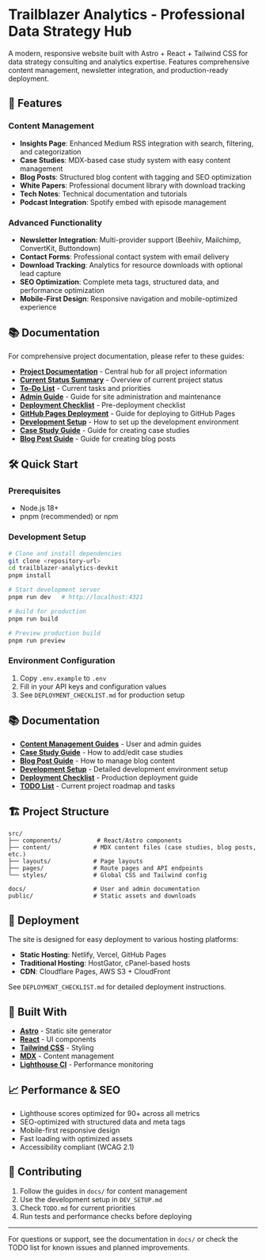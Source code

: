 # Trailblazer Analytics - Professional Data Strategy Hub

A modern, responsive website built with Astro + React + Tailwind CSS for data strategy consulting and analytics expertise. Features comprehensive content management, newsletter integration, and production-ready deployment.

## 🚀 Features

### Content Management
- **Insights Page**: Enhanced Medium RSS integration with search, filtering, and categorization
- **Case Studies**: MDX-based case study system with easy content management
- **Blog Posts**: Structured blog content with tagging and SEO optimization
- **White Papers**: Professional document library with download tracking
- **Tech Notes**: Technical documentation and tutorials
- **Podcast Integration**: Spotify embed with episode management

### Advanced Functionality
- **Newsletter Integration**: Multi-provider support (Beehiiv, Mailchimp, ConvertKit, Buttondown)
- **Contact Forms**: Professional contact system with email delivery
- **Download Tracking**: Analytics for resource downloads with optional lead capture
- **SEO Optimization**: Complete meta tags, structured data, and performance optimization
- **Mobile-First Design**: Responsive navigation and mobile-optimized experience

## 📚 Documentation

For comprehensive project documentation, please refer to these guides:

- [**Project Documentation**](./docs/PROJECT_DOCUMENTATION.md) - Central hub for all project information
- [**Current Status Summary**](./docs/CURRENT_STATUS_SUMMARY.md) - Overview of current project status
- [**To-Do List**](./docs/TODO.md) - Current tasks and priorities
- [**Admin Guide**](./docs/ADMIN_GUIDE.md) - Guide for site administration and maintenance
- [**Deployment Checklist**](./docs/DEPLOYMENT_CHECKLIST.md) - Pre-deployment checklist
- [**GitHub Pages Deployment**](./docs/GITHUB_PAGES_DEPLOYMENT.md) - Guide for deploying to GitHub Pages
- [**Development Setup**](./docs/DEV_SETUP.md) - How to set up the development environment
- [**Case Study Guide**](./docs/CASE_STUDY_GUIDE.md) - Guide for creating case studies
- [**Blog Post Guide**](./docs/BLOG_POST_GUIDE.md) - Guide for creating blog posts

## 🛠️ Quick Start

### Prerequisites
- Node.js 18+ 
- pnpm (recommended) or npm

### Development Setup
```bash
# Clone and install dependencies
git clone <repository-url>
cd trailblazer-analytics-devkit
pnpm install

# Start development server
pnpm run dev   # http://localhost:4321

# Build for production
pnpm run build

# Preview production build
pnpm run preview
```

### Environment Configuration
1. Copy `.env.example` to `.env`
2. Fill in your API keys and configuration values
3. See `DEPLOYMENT_CHECKLIST.md` for production setup

## 📚 Documentation

- **[Content Management Guides](docs/)** - User and admin guides
- **[Case Study Guide](CASE_STUDY_GUIDE.md)** - How to add/edit case studies
- **[Blog Post Guide](BLOG_POST_GUIDE.md)** - How to manage blog content
- **[Development Setup](DEV_SETUP.md)** - Detailed development environment setup
- **[Deployment Checklist](DEPLOYMENT_CHECKLIST.md)** - Production deployment guide
- **[TODO List](TODO.md)** - Current project roadmap and tasks

## 🏗️ Project Structure

```
src/
├── components/          # React/Astro components
├── content/            # MDX content files (case studies, blog posts, etc.)
├── layouts/            # Page layouts
├── pages/              # Route pages and API endpoints
└── styles/             # Global CSS and Tailwind config

docs/                   # User and admin documentation
public/                 # Static assets and downloads
```

## 🚀 Deployment

The site is designed for easy deployment to various hosting platforms:

- **Static Hosting**: Netlify, Vercel, GitHub Pages
- **Traditional Hosting**: HostGator, cPanel-based hosts
- **CDN**: Cloudflare Pages, AWS S3 + CloudFront

See `DEPLOYMENT_CHECKLIST.md` for detailed deployment instructions.

## 🔧 Built With

- **[Astro](https://astro.build/)** - Static site generator
- **[React](https://reactjs.org/)** - UI components
- **[Tailwind CSS](https://tailwindcss.com/)** - Styling
- **[MDX](https://mdxjs.com/)** - Content management
- **[Lighthouse CI](https://github.com/GoogleChrome/lighthouse-ci)** - Performance monitoring

## 📈 Performance & SEO

- Lighthouse scores optimized for 90+ across all metrics
- SEO-optimized with structured data and meta tags
- Mobile-first responsive design
- Fast loading with optimized assets
- Accessibility compliant (WCAG 2.1)

## 🤝 Contributing

1. Follow the guides in `docs/` for content management
2. Use the development setup in `DEV_SETUP.md`
3. Check `TODO.md` for current priorities
4. Run tests and performance checks before deploying

---

For questions or support, see the documentation in `docs/` or check the TODO list for known issues and planned improvements.
